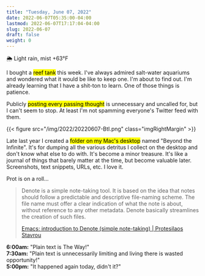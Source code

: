 ```yaml
---
title: "Tuesday, June 07, 2022"
date: 2022-06-07T05:35:00-04:00
lastmod: 2022-06-07T17:17:04-04:00
slug: 2022-06-07
draft: false
weight: 0
---
```


🌦   Light rain, mist +63°F

I bought a <mark>reef tank</mark> this week. I've always admired salt-water aquariums and wondered what it would be like to keep one. I'm about to find out. I'm already learning that I have a shit-ton to learn. One of those things is patience.

Publicly <mark>posting every passing thought</mark> is unnecessary and uncalled for, but I can't seem to stop. At least I'm not spamming everyone's Twitter feed with them.

{{< figure src="/img/2022/20220607-BtI.png" class="imgRightMargin" >}}

Late last year I created a <mark>folder on my Mac's desktop</mark> named "Beyond the Infinite". It's for dumping all the various detritus I collect on the desktop and don't know what else to do with. It's become a minor treasure. It's like a journal of things that barely matter at the time, but become valuable later. Screenshots, text snippets, URLs, etc. I love it.

Prot is on a roll...

> Denote is a simple note-taking tool. It is based on the idea that notes should follow a predictable and descriptive file-naming scheme. The file name must offer a clear indication of what the note is about, without reference to any other metadata. Denote basically streamlines the creation of such files.
>
> [Emacs: introduction to Denote (simple note-taking) | Protesilaos Stavrou](https://protesilaos.com/codelog/2022-06-07-denote-introduction/)

**6:00am:** "Plain text is The Way!" <br />
**7:30am:** "Plain text is unnecessarily limiting and living there is wasted opportunity!" <br />
**5:00pm:** "It happened again today, didn't it?"

[//]: # "Exported with love from a post written in Org mode"
[//]: # "- https://github.com/kaushalmodi/ox-hugo"
